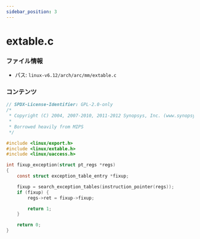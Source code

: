 ```yaml
---
sidebar_position: 3
---
```

# extable.c

### ファイル情報

- パス: `linux-v6.12/arch/arc/mm/extable.c`

### コンテンツ

```c
// SPDX-License-Identifier: GPL-2.0-only
/*
 * Copyright (C) 2004, 2007-2010, 2011-2012 Synopsys, Inc. (www.synopsys.com)
 *
 * Borrowed heavily from MIPS
 */

#include <linux/export.h>
#include <linux/extable.h>
#include <linux/uaccess.h>

int fixup_exception(struct pt_regs *regs)
{
	const struct exception_table_entry *fixup;

	fixup = search_exception_tables(instruction_pointer(regs));
	if (fixup) {
		regs->ret = fixup->fixup;

		return 1;
	}

	return 0;
}

```
